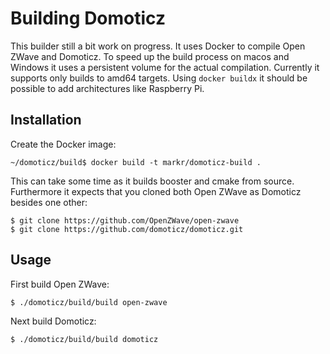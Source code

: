 # Building Domoticz

This builder still a bit work on progress. It uses Docker to compile Open ZWave and Domoticz. To speed up the build process on macos and Windows it uses a persistent volume for the actual compilation. Currently it supports only builds to amd64 targets. Using `docker buildx` it should be possible to add architectures like Raspberry Pi.



## Installation

Create the Docker image:

```shell
~/domoticz/build$ docker build -t markr/domoticz-build .
```

This can take some time as it builds booster and cmake from source. Furthermore it expects that you cloned both Open ZWave as Domoticz besides one other:

```shell
$ git clone https://github.com/OpenZWave/open-zwave
$ git clone https://github.com/domoticz/domoticz.git
```



## Usage

First build Open ZWave:

```shell
$ ./domoticz/build/build open-zwave
```

Next build Domoticz:

```shell
$ ./domoticz/build/build domoticz
```

